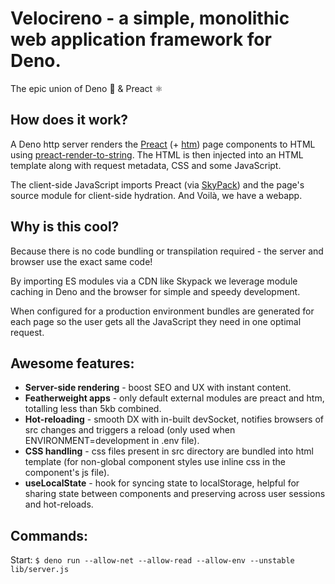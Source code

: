 # Velocireno - a simple, monolithic web application framework for Deno.

The epic union of Deno 🦕 & Preact ⚛️

<h2>How does it work?</h2>
<p>A Deno http server renders the <a href="https://preactjs.com">Preact</a> (+ <a href="https://github.com/developit/htm">htm</a>) page components to HTML using <a href="https://github.com/preactjs/preact-render-to-string">preact-render-to-string</a>. The HTML is then injected into an HTML template along with request metadata, CSS and some JavaScript.</p>
<p>The client-side JavaScript imports Preact (via <a href="https://www.skypack.dev">SkyPack</a>) and the page's source module for client-side hydration. And Voilà, we have a webapp.</p>

<h2>Why is this cool?</h2>
<p>Because there is no code bundling or transpilation required - the server and browser use the exact same code!</p>
<p>By importing ES modules via a CDN like Skypack we leverage module caching in Deno and the browser for simple and speedy development.</p>
<p>When configured for a production environment bundles are generated for each page so the user gets all the JavaScript they need in one optimal request.</p>

<h2>Awesome features:</h2>
<ul>
    <li><strong>Server-side rendering</strong> - boost SEO and UX with instant content.</li>
    <li><strong>Featherweight apps</strong> - only default external modules are preact and htm, totalling less than 5kb combined.</li>
    <li><strong>Hot-reloading</strong> - smooth DX with in-built devSocket, notifies browsers of src changes and triggers a reload (only used when ENVIRONMENT=development in .env file).</li>
    <li><strong>CSS handling</strong> - css files present in src directory are bundled into html template (for non-global component styles use inline css in the component's js file).</li>
    <li><strong>useLocalState</strong> - hook for syncing state to localStorage, helpful for sharing state between components and preserving across user sessions and hot-reloads.</li>
</ul>

## Commands:

Start: `$ deno run --allow-net --allow-read --allow-env --unstable lib/server.js`